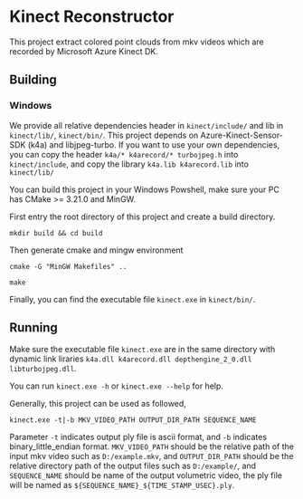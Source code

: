 # Kinect Reconstructor
This project extract colored point clouds from mkv videos which are recorded by Microsoft Azure Kinect DK.
## Building
### Windows
We provide all relative dependencies header in `kinect/include/`  and lib in `kinect/lib/`, `kinect/bin/`. This project depends on Azure-Kinect-Sensor-SDK (k4a) and libjpeg-turbo. If you want to use your own dependencies, you can copy the header `k4a/* k4arecord/* turbojpeg.h` into `kinect/include`, and copy the library `k4a.lib k4arecord.lib` into `kinect/lib/`

You can build this project in your Windows Powshell, make sure your PC has CMake >= 3.21.0 and MinGW.

First entry the root directory of this project and create a build directory.

`mkdir build && cd build`

Then generate cmake and mingw environment

`cmake -G "MinGW Makefiles" ..`

`make`

Finally, you can find the executable file `kinect.exe` in `kinect/bin/`.

## Running
Make sure the executable file `kinect.exe` are in the same directory with dynamic link liraries `k4a.dll k4arecord.dll depthengine_2_0.dll libturbojpeg.dll`.

You can run `kinect.exe -h` or `kinect.exe --help` for help.

Generally, this project can be used as followed,

`kinect.exe -t|-b MKV_VIDEO_PATH OUTPUT_DIR_PATH SEQUENCE_NAME`

Parameter `-t` indicates output ply file is ascii format, and `-b` indicates binary_little_endian format. `MKV_VIDEO_PATH` should be the relative path of the input mkv video such as `D:/example.mkv`, and `OUTPUT_DIR_PATH` should be the relative directory path of the output files such as `D:/example/`, and `SEQUENCE_NAME` should be name of the output volumetric video, the ply file will be named as `${SEQUENCE_NAME}_${TIME_STAMP_USEC}.ply`. 
